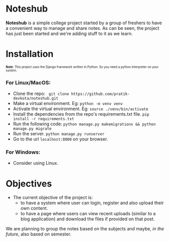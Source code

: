 # Noteshub
__Noteshub__ is a simple college project started by a group of freshers to have a convenient way to manage and share notes.
As can be seen, the project has just been started and we're adding stuff to it as we learn.

# Installation
<sub><sup>__Note__: This project uses the Django framework written in Python. So you need a python interpreter on your system.</sup></sub>
### For Linux/MacOS:
+ Clone the repo:
    ` git clone https://github.com/pratik-devkota/noteshub.git`
+ Make a virtual environment. Eg:
    `python -m venv venv`
+ Activate the virtual environment. Eg:
    `source ./venv/bin/activate`
+ Install the dependencies from the repo's requirements.txt file.
    `pip install -r requirements.txt`
+ Run the following code:
    `python manage.py makemigrations && python manage.py migrate`
+ Run the server.
    `python manage.py runserver`
+ Go to the url `localhost:8000` on your browser.

### For Windows:
+ Consider using Linux.

# Objectives
+ The current objective of the project is:
    - to have a system where user can login, register and also upload their own content.
    - to have a page where users can view recent uploads (similar to a blog application) and download the files if provided on that post.

We are planning to group the notes based on the subjects and maybe, <i>in the future</i>, also based on semester.
